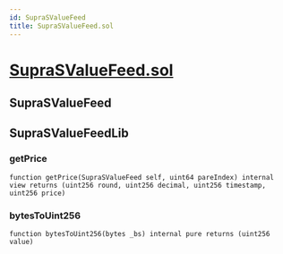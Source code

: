 ```yaml
---
id: SupraSValueFeed
title: SupraSValueFeed.sol
---
```

# [SupraSValueFeed.sol](https://github.com/chromatic-protocol/contracts/tree/main/contracts/oracle/types/SupraSValueFeed.sol)

## SupraSValueFeed

## SupraSValueFeedLib

### getPrice

```solidity
function getPrice(SupraSValueFeed self, uint64 pareIndex) internal view returns (uint256 round, uint256 decimal, uint256 timestamp, uint256 price)
```

### bytesToUint256

```solidity
function bytesToUint256(bytes _bs) internal pure returns (uint256 value)
```

